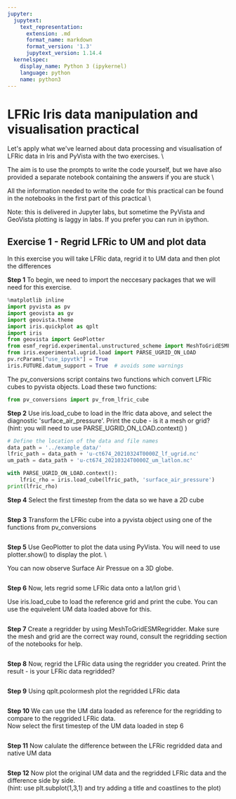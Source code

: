 ```yaml
---
jupyter:
  jupytext:
    text_representation:
      extension: .md
      format_name: markdown
      format_version: '1.3'
      jupytext_version: 1.14.4
  kernelspec:
    display_name: Python 3 (ipykernel)
    language: python
    name: python3
---
```


<!-- #region tags=[] -->
# LFRic Iris data manipulation and visualisation practical

Let's apply what we've learned about data processing and visualisation of LFRic data in Iris and PyVista with the two exercises. \

The aim is to use the prompts to write the code yourself, but we have also provided a separate notebook containing the answers if you are stuck \

All the information needed to write the code for this practical can be found in the notebooks in the first part of this practical \

Note: this is delivered in Jupyter labs, but sometime the PyVista and GeoVista plotting is laggy in labs. If you prefer you can run in ipython.


<!-- #endregion -->

<!-- #region tags=[] -->
## Exercise 1 - Regrid LFRic to UM and plot data 

In this exercise you will take LFRic data, regrid it to UM data and then plot the differences
<!-- #endregion -->

**Step 1** To begin, we need to import the neccesary packages that we will need for this exercise.

```python
%matplotlib inline
import pyvista as pv
import geovista as gv
import geovista.theme
import iris.quickplot as qplt
import iris
from geovista import GeoPlotter
from esmf_regrid.experimental.unstructured_scheme import MeshToGridESMFRegridder, GridToMeshESMFRegridder
from iris.experimental.ugrid.load import PARSE_UGRID_ON_LOAD
pv.rcParams["use_ipyvtk"] = True
iris.FUTURE.datum_support = True  # avoids some warnings
```

The pv_conversions script contains two functions which convert LFRic cubes to pyvista objects. Load these two functions:

```python
from pv_conversions import pv_from_lfric_cube
```

**Step 2** Use iris.load_cube to load in the lfric data above, and select the diagnostic 'surface_air_pressure'. Print the cube - is it a mesh or grid? \
    (hint: you will need to use PARSE_UGRID_ON_LOAD.context() )

```python tags=[]
# Define the location of the data and file names
data_path = '../example_data/'
lfric_path = data_path + 'u-ct674_20210324T0000Z_lf_ugrid.nc'
um_path = data_path + 'u-ct674_20210324T0000Z_um_latlon.nc'

with PARSE_UGRID_ON_LOAD.context():
    lfric_rho = iris.load_cube(lfric_path, 'surface_air_pressure')
print(lfric_rho)
```

<!-- #region tags=[] -->
**Step 4** Select the first timestep from the data so we have a 2D cube
<!-- #endregion -->

```python tags=[]

```

**Step 3** Transform the LFRic cube into a pyvista object using one of the functions from pv_conversions

```python

```

**Step 5** Use GeoPlotter to plot the data using PyVista. You will need to use plotter.show() to display the plot. \

You can now observe Surface Air Pressue on a 3D globe. 

```python tags=[]

```

**Step 6** Now, lets regrid some LFRic data onto a lat/lon grid \

Use iris.load_cube to load the reference grid and print the cube. You can use the equivelent UM data loaded above for this. 

```python

```

**Step 7** Create a regridder by using MeshToGridESMRegridder. Make sure the mesh and grid are the correct way round, consult the regridding section of the notebooks for help.

```python

```

**Step 8** Now, regrid the LFRic data using the regridder you created. Print the result - is your LFRic data regridded?

```python

```

**Step 9** Using qplt.pcolormesh plot the regridded LFRic data

```python tags=[]

```

**Step 10** We can use the UM data loaded as reference for the regridding to compare to the reggrided LFRic data.\
Now select the first timestep of the UM data loaded in step 6

```python

```

**Step 11** Now calulate the difference between the LFRic regridded data and native UM data

```python

```

**Step 12** Now plot the original UM data and the regridded LFRic data and the difference side by side. \
(hint: use plt.subplot(1,3,1) and try adding a title and coastlines to the plot)

```python

```

```python

```
